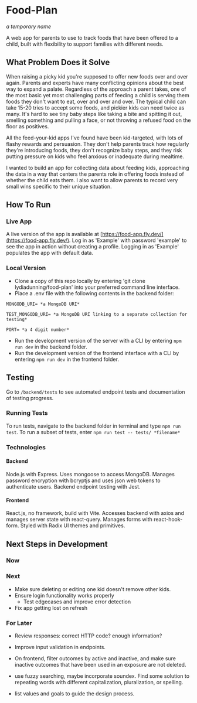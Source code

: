 # Food-Plan

*a temporary name*

A web app for parents to use to track foods that have been offered to a child, built with flexibility to support families with different needs.

## What Problem Does it Solve

When raising a picky kid you're supposed to offer new foods over and over again. 
Parents and experts have many conflicting opinions about the best way to expand a palate. Regardless of the approach a parent takes, one of the most basic yet most challenging parts of feeding a child is serving them foods they don't want to eat, over and over and over.  The typical child can take 15-20 tries to accept some foods, and pickier kids can need twice as many.  It's hard to see tiny baby steps like taking a bite and spitting it out, smelling something and pulling a face, or not throwing a refused food on the floor as positives. 

All the feed-your-kid apps I've found have been kid-targeted, with lots of flashy rewards and persuasion. 
They don't help parents track how regularly they're introducing foods, they don't recognize baby steps, and they risk putting pressure on kids who feel anxious or inadequate during mealtime.

I wanted to build an app for collecting data about feeding kids, approaching the data in a way that centers the parents role in offering foods instead of whether the child eats them. I also want to allow parents to record very small wins specific to their unique situation.

## How To Run

### Live App
A live version of the app is available at [https://food-app.fly.dev/](https://food-app.fly.dev/). 
Log in as 'Example' with password 'example' to see the app in action without creating a profile. 
Logging in as 'Example' populates the app with default data.

### Local Version

* Clone a copy of this repo locally by entering 'git clone lydiadunning/food-plan' into your preferred command line interface.
* Place a .env file with the following contents in the backend folder:
```
MONGODB_URI= *a MongoDB URI*

TEST_MONGODB_URI= *a MongoDB URI linking to a separate collection for testing*

PORT= *a 4 digit number*
```
* Run the development version of the server with a CLI by entering `npm run dev` in the backend folder.
* Run the development version of the frontend interface with a CLI by entering `npm run dev` in the frontend folder.

## Testing

Go to `/backend/tests` to see automated endpoint tests and documentation of testing progress.

### Running Tests

To run tests, navigate to the backend folder in terminal and type `npm run test`. To run a subset of tests, enter `npm run test -- tests/ *filename* `

### Technologies
#### Backend
Node.js with Express. Uses mongoose to access MongoDB. Manages password encryption with bcryptjs and uses json web tokens to authenticate users. Backend endpoint testing with Jest.

#### Frontend
React.js, no framework, build with Vite. Accesses backend with axios and manages server state with react-query. Manages forms with react-hook-form. Styled with Radix UI themes and primitives.


## Next Steps in Development

### Now

### Next
* Make sure deleting or editing one kid doesn't remove other kids.
* Ensure login functionality works properly
  * Test edgecases and improve error detection
* Fix app getting lost on refresh

### For Later
* Review responses: correct HTTP code? enough information? 

* Improve input validation in endpoints.

* On frontend, filter outcomes by active and inactive, and make sure inactive outcomes that have been used in an exposure are not deleted.

* use fuzzy searching, maybe incorporate soundex. Find some solution to repeating words with different capitalization, pluralization, or spelling.

* list values and goals to guide the design process.

